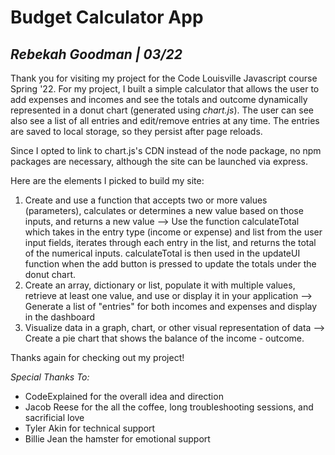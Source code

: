 # Budget Calculator App
## *Rebekah Goodman | 03/22*


Thank you for visiting my project for the Code Louisville Javascript course Spring '22. For my project, I built a simple calculator that allows the user to add expenses and incomes and see the totals and outcome dynamically represented in a donut chart (generated using *chart.js*). The user can see also see a list of all entries and edit/remove entries at any time. The entries are saved to local storage, so they persist after page reloads. 

Since I opted to link to chart.js's CDN instead of the node package, no npm packages are necessary, although the site can be launched via express.

Here are the elements I picked to build my site:

1. Create and use a function that accepts two or more values (parameters), calculates or determines a new value based on those inputs, and returns a new value --> Use the function calculateTotal which takes in the entry type (income or expense) and list from the user input fields, iterates through each entry in the list, and returns the total of the numerical inputs. calculateTotal is then used in the updateUI function when the add button is pressed to update the totals under the donut chart.
2. Create an array, dictionary or list, populate it with multiple values, retrieve at least one value, and use or display it in your application --> Generate a list of "entries" for both incomes and expenses and display in the dashboard
3. Visualize data in a graph, chart, or other visual representation of data --> Create a pie chart that shows the balance of the income - outcome.

Thanks again for checking out my project!

*Special Thanks To:*

- CodeExplained for the overall idea and direction
- Jacob Reese for the all the coffee, long troubleshooting sessions, and sacrificial love
- Tyler Akin for technical support
- Billie Jean the hamster for emotional support
